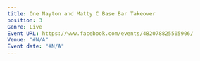 ```yaml
---
title: One Nayton and Matty C Base Bar Takeover
position: 3
Genre: Live
Event URL: https://www.facebook.com/events/482078825505906/
Venue: "#N/A"
Event date: "#N/A"
---
```


